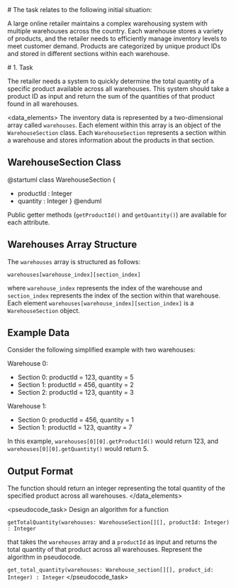 <scenario>
# The task relates to the following initial situation:

A large online retailer maintains a complex warehousing system with multiple warehouses across the country. Each warehouse stores a variety of products, and the retailer needs to efficiently manage inventory levels to meet customer demand.  Products are categorized by unique product IDs and stored in different sections within each warehouse.
</scenario>

<problem>
# 1. Task

The retailer needs a system to quickly determine the total quantity of a specific product available across all warehouses.  This system should take a product ID as input and return the sum of the quantities of that product found in all warehouses.
</problem>

<data_elements>
The inventory data is represented by a two-dimensional array called `warehouses`.  Each element within this array is an object of the `WarehouseSection` class. Each `WarehouseSection` represents a section within a warehouse and stores information about the products in that section.

## WarehouseSection Class

@startuml
class WarehouseSection {
- productId : Integer
- quantity : Integer
}
@enduml

Public getter methods (`getProductId()` and `getQuantity()`) are available for each attribute.

## Warehouses Array Structure

The `warehouses` array is structured as follows:

`warehouses[warehouse_index][section_index]`

where `warehouse_index` represents the index of the warehouse and `section_index` represents the index of the section within that warehouse.  Each element `warehouses[warehouse_index][section_index]` is a `WarehouseSection` object.

## Example Data

Consider the following simplified example with two warehouses:

Warehouse 0:
- Section 0:  productId = 123, quantity = 5
- Section 1:  productId = 456, quantity = 2
- Section 2:  productId = 123, quantity = 3

Warehouse 1:
- Section 0:  productId = 456, quantity = 1
- Section 1:  productId = 123, quantity = 7


In this example, `warehouses[0][0].getProductId()` would return 123, and `warehouses[0][0].getQuantity()` would return 5.

## Output Format

The function should return an integer representing the total quantity of the specified product across all warehouses.
</data_elements>

<pseudocode_task>
Design an algorithm for a function

`getTotalQuantity(warehouses: WarehouseSection[][], productId: Integer) : Integer`

that takes the `warehouses` array and a `productId` as input and returns the total quantity of that product across all warehouses. Represent the algorithm in pseudocode.


`get_total_quantity(warehouses: Warehouse_section[][], product_id: Integer) : Integer`
</pseudocode_task>